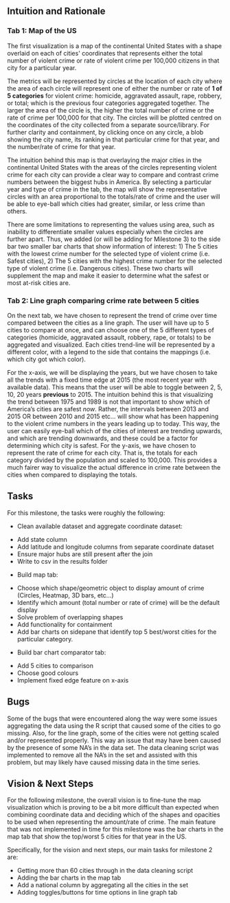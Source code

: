 ## Intuition and Rationale

### Tab 1: Map of the US

The first visualization is a map of the continental United States with a shape overlaid on each of cities' coordinates that represents either the total number of violent crime or rate of violent crime per 100,000 citizens in that city for a particular year.

The metrics will be represented by circles at the location of each city where the area of each circle will represent one of either the number or rate of **1 of 5 categories** for violent crime: homicide, aggravated assault, rape, robbery, or total; which is the previous four categories aggregated together. The larger the area of the circle is, the higher the total number of crime or the rate of crime per 100,000 for that city. The circles will be plotted centred on the coordinates of the city collected from a separate source/library. For further clarity and containment, by clicking once on any circle, a blob showing the city name, its ranking in that particular crime for that year, and the number/rate of crime for that year.

The intuition behind this map is that overlaying the major cities in the continental United States with the areas of the circles representing violent crime for each city can provide a clear way to compare and contrast crime numbers between the biggest hubs in America. By selecting a particular year and type of crime in the tab, the map will show the representative circles with an area proportional to the totals/rate of crime and the user will be able to eye-ball which cities had greater, similar, or less crime than others. 

There are some limitations to representing the values using area, such as inability to differentiate smaller values especially when the circles are further apart. Thus, we added (or will be adding for Milestone 3) to the side bar two smaller bar charts that show information of interest: 1) The 5 cities with the lowest crime number for the selected type of violent crime (i.e. Safest cities), 2) The 5 cities with the highest crime number for the selected type of violent crime (i.e. Dangerous cities). These two charts will supplement the map and make it easier to determine what the safest or most at-risk cities are.

### Tab 2: Line graph comparing crime rate between 5 cities

On the next tab, we have chosen to represent the trend of crime over time compared between the cities as a line graph. The user will have up to 5 cities to compare at once, and can choose one of the 5 different types of categories (homicide, aggravated assault, robbery, rape, or totals) to be aggregated and visualized. Each cities trend-line will be represented by a different color, with a legend to the side that contains the mappings (i.e. which city got which color). 

For the x-axis, we will be displaying the years, but we have chosen to take all the trends with a fixed time edge at 2015 (the most recent year with available data). This means that the user will be able to toggle between 2, 5, 10, 20 years **previous** to 2015. The intuition behind this is that visualizing the trend between 1975 and 1989 is not that important to show which of America’s cities are safest *now*. Rather, the intervals between 2013 and 2015 OR between 2010 and 2015 etc… will show what has been happening to the violent crime numbers in the years leading up to today. This way, the user can easily eye-ball which of the cities of interest are trending upwards, and which are trending downwards, and these could be a factor for determining which city is safest. For the y-axis, we have chosen to represent the rate of crime for each city. That is, the totals for each category divided by the population and scaled to 100,000. This provides a much fairer way to visualize the actual difference in crime rate between the cities when compared to displaying the totals.

## Tasks

For this milestone, the tasks were roughly the following:

* Clean available dataset and aggregate coordinate dataset:
- Add state column
- Add latitude and longitude columns from separate coordinate dataset
- Ensure major hubs are still present after the join
- Write to csv in the results folder

* Build map tab:
- Choose which shape/geometric object to display amount of crime (Circles, Heatmap, 3D bars, etc...)
- Identify which amount (total number or rate of crime) will be the default display
- Solve problem of overlapping shapes
- Add functionality for containment
- Add bar charts on sidepane that identify top 5 best/worst cities for the particular category.

* Build bar chart comparator tab:
- Add 5 cities to comparison
- Choose good colours
- Implement fixed edge feature on x-axis

## Bugs

Some of the bugs that were encountered along the way were some issues aggregating the data using the R script that caused some of the cities to go missing. Also, for the line graph, some of the cities were not getting scaled and/or represented properly. This way an issue that may have been caused by the presence of some NA’s in the data set. The data cleaning script was implemented to remove all the NA’s in the set and assisted with this problem, but may likely have caused missing data in the time series.

## Vision & Next Steps

For the following milestone, the overall vision is to fine-tune the map visualization which is proving to be a bit more difficult than expected when combining coordinate data and deciding which of the shapes and opacities to be used when representing the amount/rate of crime. The main feature that was not implemented in time for this milestone was the bar charts in the map tab that show the top/worst 5 cities for that year in the US. 

Specifically, for the vision and next steps, our main tasks for milestone 2 are:

- Getting more than 60 cities through in the data cleaning script
- Adding the bar charts in the map tab
- Add a national column by aggregating all the cities in the set
- Adding toggles/buttons for time options in line graph tab
